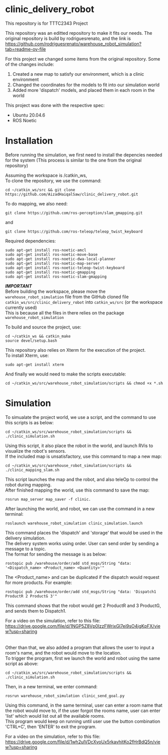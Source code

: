 # clinic_delivery_robot
This repository is for TTTC2343 Project

This repository was an editted repository to make it fits our needs.
The original repository is build by rodriguesrenato, and the link is
https://github.com/rodriguesrenato/warehouse_robot_simulation?tab=readme-ov-file

For this project we changed some items from the original repository. Some of the changes include:
1. Created a new map to satisfy our environment, which is a clinic environment
2. Changed the coordinates for the models to fit into our simulation world
3. Added more 'dispatch' models, and placed them in each room in the world

This project was done with the respective spec:
- Ubuntu 20.04.6
- ROS Noetic

# Installation
Before running the simulation, we first need to install the depencies needed for the system (This process is similar to the one from the original repository)
    
Assuming the workspace is /catkin_ws,  
To clone the repository, we use the command:
```
cd ~/catkin_ws/src && git clone https://github.com/AizadHaiqalSaw/clinic_delivery_robot.git
```
To do mapping, we also need:
```
git clone https://github.com/ros-perception/slam_gmapping.git
```
and
```
git clone https://github.com/ros-teleop/teleop_twist_keyboard
```
    
Required dependencies:
```
sudo apt-get install ros-noetic-amcl
sudo apt-get install ros-noetic-move-base
sudo apt-get install ros-noetic-dwa-local-planner
sudo apt-get install ros-noetic-map-server
sudo apt-get install ros-noetic-teleop-twist-keyboard 
sudo apt-get install ros-noetic-gmapping
sudo apt-get install ros-noetic-slam-gmapping
```
    
***IMPORTANT***    
Before building the workspace, please move the ```warehouse_robot_simulation``` file from the GitHub cloned file ```catkin_ws/src/clinic_delivery_robot``` into ```catkin_ws/src``` (or the workspace currently used)    
This is because all the files in there relies on the package ```warehouse_robot_simulation```    
    
To build and source the project, use:
```
cd ~/catkin_ws && catkin_make
source devel/setup.bash
```
This repository also relies on Xterm for the execution of the project.  
To install Xterm, use:
```
sudo apt-get install xterm
```
And finally we would need to make the scripts executable:
```
cd ~/catkin_ws/src/warehouse_robot_simulation/scripts && chmod +x *.sh
```

    
# Simulation

To simualate the project world, we use a script, and the command to use this scripts is as below:
```
cd ~/catkin_ws/src/warehouse_robot_simulation/scripts && ./clinic_simulation.sh
```
Using this script, it also place the robot in the world, and launch RVis to visualize the robot's sensors.  
If the included map is unsatisfactory, use this command to map a new map:
```
cd ~/catkin_ws/src/warehouse_robot_simulation/scripts && ./clinic_mapping_slam.sh
```
This script launches the map and the robot, and also teleOp to control the robot during mapping.  
After finished mapping the world, use this command to save the map:
```
rosrun map_server map_saver -f clinic.
```
    

After launching the world, and robot, we can use the command in a new terminal:
```
roslaunch warehouse_robot_simulation clinic_simulation.launch
```

This command places the 'dispatch' and 'storage' that would be used in the delivery simulation.  
The delivery system works using order. User can send order by sending a message to a topic.  
The format for sending the message is as below:
```
rostopic pub /warehouse/order/add std_msgs/String "data: '<Dispatch_name> <Product_name> <Quantity>'"
```
The <Product_name> and <Quantity> can be duplicated if the dispatch would request for more products.
    For example:
```
rostopic pub /warehouse/order/add std_msgs/String "data: 'Dispatch1 ProductR 2 ProductG 3'"
```
This command shows that the robot would get 2 ProductR and 3 ProductG, and sends them to Dispatch1.

For a video on the simulation, refer to this file:    
https://drive.google.com/file/d/1NGP5Z8Vp0IzzFWrixGl7ei9sO4jgKpFX/view?usp=sharing    
<br />
<br />
Other than that, we also added a program that allows the user to input a room's name, and the robot would move to the location.  
To trigger the program, first we launch the world and robot using the same script as above:
```
cd ~/catkin_ws/src/warehouse_robot_simulation/scripts && ./clinic_simulation.sh
```
Then, in a new terminal, we enter command:
```
rosrun warehouse_robot_simulation clinic_send_goal.py
```
Using this command, in the same terminal, user can enter a room name that the robot would move to, if the user forgot the rooms name, user can enter 'list' which would list out all the available rooms.  
This program would keep on running until user use the button combination 'CTRL+C', then 'ENTER' to exit the program.

For a video on the simulation, refer to this file:    
https://drive.google.com/file/d/1wh2ulVDcXvoUx5rkavhitKo2fHrBdQ5n/view?usp=sharing
